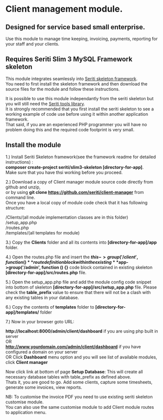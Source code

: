 # Client management module. 

## Designed for service based small enterprise.

Use this module to manage time keeping, invoicing, payments, reporting for your staff and your clients.

## Requires Seriti Slim 3 MySQL Framework skeleton

This module integrates seamlessly into [Seriti skeleton framework](https://github.com/seriti/slim3-skeleton).  
You need to first install the skeleton framework and then download the source files for the module and follow these instructions.

It is possible to use this module independantly from the seriti skeleton but you will still need the [Seriti tools library](https://github.com/seriti/tools).  
It is strongly recommended that you first install the seriti skeleton to see a working example of code use before using it within another application framework.  
That said, if you are an experienced PHP programmer you will have no problem doing this and the required code footprint is very small.  

## Install the module

1.) Install Seriti Skeleton framework(see the framework readme for detailed instructions) :   
    **composer create-project seriti/slim3-skeleton [directory-for-app]**.   
    Make sure that you have thsi working before you proceed.

2.) Download a copy of Client manager module source code directly from github and unzip,  
or by using **git clone https://github.com/seriti/client-manager** from command line.  
Once you have a local copy of module code check that it has following structure:

/Clients/(all module implementation classes are in this folder)  
/setup_app.php  
/routes.php  
/templates/(all templates for module)   

3.) Copy the **Clients** folder and all its contents into **[directory-for-app]/app** folder.

4.) Open the routes.php file and insert the **$this->group('/client', function (){}** route definition block
within the existing  **$app->group('/admin', function () {}** code block contained in existing skeleton **[directory-for-app]/src/routes.php** file.

5.) Open the setup_app.php file and  add the module config code snippet into bottom of skeleton **[directory-for-app]/src/setup_app.php** file.
Please check the **table_prefix** value to ensure that there will not be a clash with any existing tables in your database.

6.) Copy the contents of **templates** folder to **[directory-for-app]/templates/** folder

7.) Now in your browser goto URL:  

**http://localhost:8000/admin/client/dashboard** if you are using php built in server  
OR   
**http://www.yourdomain.com/admin/client/dashboard** if you have configured a domain on your server  
OR
Click **Dashboard** menu option and you will see list of available modules, click **Client manager**  

Now click link at bottom of page **Setup Database**: This will create all necessary database tables with table_prefix as defined above.  
Thats it, you are good to go. Add some clients, capture some timesheets, generate some invoices, view reports.  

NB: To customise the invoice PDF you need to use existing seriti skeleton customise module.   
You can also use the same customise module to add Client module routes to application menu.
